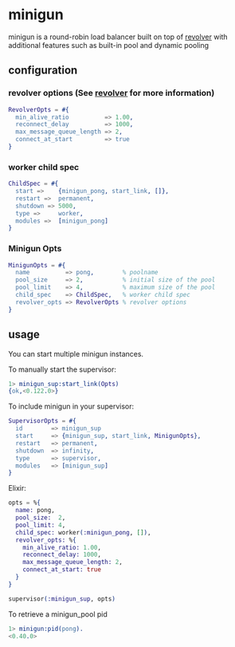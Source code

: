 # minigun

minigun is a round-robin load balancer built on top of [revolver](https://github.com/odo/revolver) with additional features such as built-in pool and dynamic pooling

## configuration

### revolver options (See [revolver](https://github.com/odo/revolver) for more information)
```erlang
RevolverOpts = #{
  min_alive_ratio          => 1.00,
  reconnect_delay          => 1000,
  max_message_queue_length => 2,
  connect_at_start         => true
}
```

### worker child spec
```erlang
ChildSpec = #{
  start =>    {minigun_pong, start_link, []},
  restart =>  permanent,
  shutdown => 5000,
  type =>     worker,
  modules =>  [minigun_pong]
}
```

### Minigun Opts
```erlang
MinigunOpts = #{
  name          => pong,        % poolname
  pool_size     => 2,           % initial size of the pool
  pool_limit    => 4,           % maximum size of the pool
  child_spec    => ChildSpec,   % worker child spec
  revolver_opts => RevolverOpts % revolver options
}
```

## usage

You can start multiple minigun instances.

To manually start the supervisor:
```erlang
1> minigun_sup:start_link(Opts)
{ok,<0.122.0>}
```

To include minigun in your supervisor:
```erlang
SupervisorOpts = #{
  id        => minigun_sup
  start     => {minigun_sup, start_link, MinigunOpts},
  restart   => permanent,
  shutdown  => infinity,
  type      => supervisor,
  modules   => [minigun_sup]
}
```

Elixir:
```elixir
opts = %{
  name: pong,
  pool_size:  2,
  pool_limit: 4,
  child_spec: worker(:minigun_pong, []),
  revolver_opts: %{
    min_alive_ratio: 1.00,
    reconnect_delay: 1000,
    max_message_queue_length: 2,
    connect_at_start: true
  }
}

supervisor(:minigun_sup, opts)
```

To retrieve a minigun_pool pid

```erlang
1> minigun:pid(pong).
<0.40.0>
```